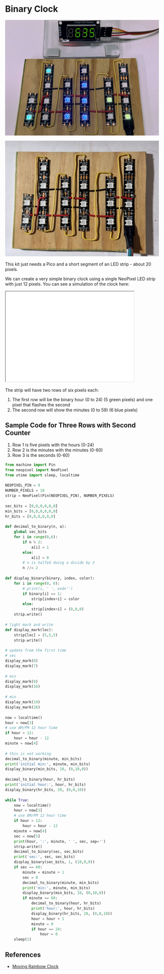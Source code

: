 # Binary Clock

![](./binary-clock-with-time.jpg)

![](./binary-clock.jpg)

This kit just needs a Pico and a short segment of an LED strip - about 20 pixels.

We can create a very simple binary clock using a single NeoPixel LED strip
with just 12 pixels.  You can see a simulation of the clock here:

<iframe src="../../../sims/binary-clock/binary-clock-vertical.html" width="420" height="295"></iframe>

The strip will have two rows of six pixels each:

1. The first row will be the binary hour (0 to 24) (5 green pixels) and one pixel that flashes the second
2. The second row will show the minutes (0 to 59) (6 blue pixels)


## Sample Code for Three Rows with Second Counter

1. Row 1 is five pixels with the hours (0-24)
2. Row 2 is the minutes with the minutes (0-60)
3. Row 3 is the seconds (0-60)

```py
from machine import Pin
from neopixel import NeoPixel
from utime import sleep, localtime

NEOPIXEL_PIN = 0
NUMBER_PIXELS = 18
strip = NeoPixel(Pin(NEOPIXEL_PIN), NUMBER_PIXELS)

sec_bits = [0,0,0,0,0,0]
min_bits = [0,0,0,0,0,0]
hr_bits = [0,0,0,0,0,0]

def decimal_to_binary(n, a):
    global sec_bits
    for i in range(0,6):
        if n % 2:
            a[i] = 1
        else:
            a[i] = 0
        # n is halfed doing a divide by 2
        n //= 2

def display_binary(binary, index, color):
    for i in range(0, 6):
        # print(i, ' ', end='')
        if binary[i] == 1:
            strip[index+i] = color
        else:
            strip[index+i] = (0,0,0)
    strip.write()

# light mark and write
def display_mark(loc):
    strip[loc] = (5,5,5)
    strip.write()

# update from the first time
# sec
display_mark(0)
display_mark(7)

# min
display_mark(9)
display_mark(16)

# min
display_mark(19)
display_mark(26)

now = localtime()
hour = now[3]
# use AM/PM 12 hour time
if hour > 12:
    hour = hour - 12
minute = now[4]

# this is not working
decimal_to_binary(minute, min_bits)
print('initial min:', minute, min_bits)
display_binary(min_bits, 10, (0,10,0))

decimal_to_binary(hour, hr_bits)
print('initial hour:', hour, hr_bits)
display_binary(hr_bits, 20, (0,0,10))

while True:
    now = localtime()
    hour = now[3]
    # use AM/PM 12 hour time
    if hour > 12:
        hour = hour - 12
    minute = now[4]
    sec = now[5]
    print(hour, ':', minute, ' ', sec, sep='')
    strip.write()
    decimal_to_binary(sec, sec_bits)
    print('sec:', sec, sec_bits)
    display_binary(sec_bits, 1, (10,0,0))
    if sec == 60:
        minute = minute + 1
        sec = 0
        decimal_to_binary(minute, min_bits)
        print('min:', minute, min_bits)
        display_binary(min_bits, 10, (0,10,0))
        if minute == 60:
            decimal_to_binary(hour, hr_bits)
            print('hour:', hour, hr_bits)
            display_binary(hr_bits, 20, (0,0,10))
            hour = hour + 1
            minute = 0
            if hour == 24:
                hour = 0
    sleep(1)
```
## References

* [Moving Rainbow Clock](https://dmccreary.github.io/moving-rainbow/lessons/20-clock/)